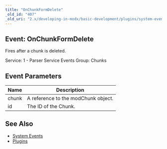 ```yaml
---
title: "OnChunkFormDelete"
_old_id: "407"
_old_uri: "2.x/developing-in-modx/basic-development/plugins/system-events/onchunkformdelete"
---
```


## Event: OnChunkFormDelete

Fires after a chunk is deleted.

Service: 1 - Parser Service Events 
Group: Chunks

## Event Parameters

| Name | Description |
|------|-------------|
| chunk | A reference to the modChunk object. |
| id | The ID of the Chunk. |

## See Also

- [System Events](developing-in-modx/basic-development/plugins/system-events "System Events")
- [Plugins](developing-in-modx/basic-development/plugins "Plugins")